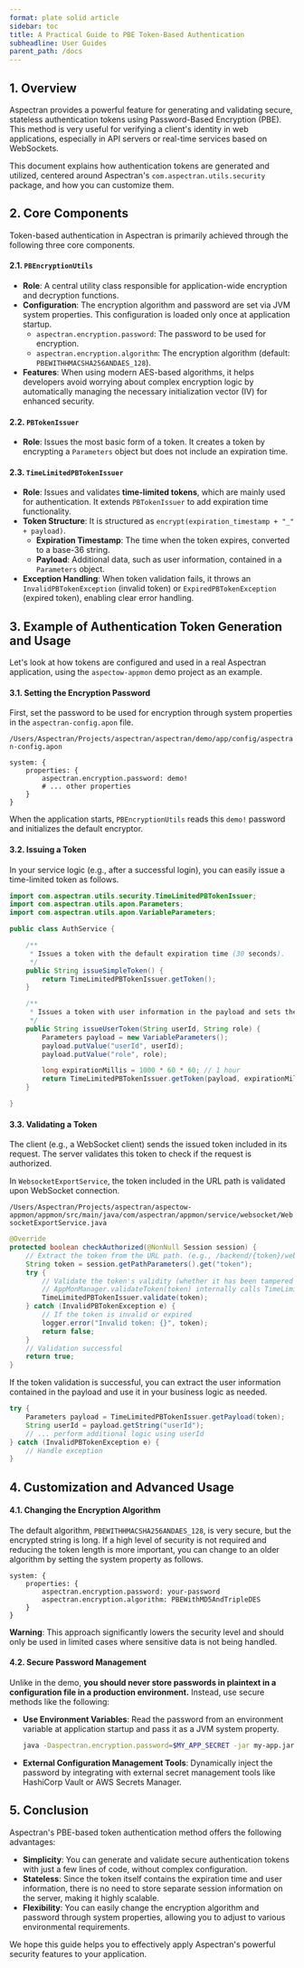 ```yaml
---
format: plate solid article
sidebar: toc
title: A Practical Guide to PBE Token-Based Authentication
subheadline: User Guides
parent_path: /docs
---
```


## 1. Overview

Aspectran provides a powerful feature for generating and validating secure, stateless authentication tokens using Password-Based Encryption (PBE). This method is very useful for verifying a client's identity in web applications, especially in API servers or real-time services based on WebSockets.

This document explains how authentication tokens are generated and utilized, centered around Aspectran's `com.aspectran.utils.security` package, and how you can customize them.

## 2. Core Components

Token-based authentication in Aspectran is primarily achieved through the following three core components.

#### 2.1. `PBEncryptionUtils`

- **Role**: A central utility class responsible for application-wide encryption and decryption functions.
- **Configuration**: The encryption algorithm and password are set via JVM system properties. This configuration is loaded only once at application startup.
    - `aspectran.encryption.password`: The password to be used for encryption.
    - `aspectran.encryption.algorithm`: The encryption algorithm (default: `PBEWITHHMACSHA256ANDAES_128`).
- **Features**: When using modern AES-based algorithms, it helps developers avoid worrying about complex encryption logic by automatically managing the necessary initialization vector (IV) for enhanced security.

#### 2.2. `PBTokenIssuer`

- **Role**: Issues the most basic form of a token. It creates a token by encrypting a `Parameters` object but does not include an expiration time.

#### 2.3. `TimeLimitedPBTokenIssuer`

- **Role**: Issues and validates **time-limited tokens**, which are mainly used for authentication. It extends `PBTokenIssuer` to add expiration time functionality.
- **Token Structure**: It is structured as `encrypt(expiration_timestamp + "_" + payload)`.
    - **Expiration Timestamp**: The time when the token expires, converted to a base-36 string.
    - **Payload**: Additional data, such as user information, contained in a `Parameters` object.
- **Exception Handling**: When token validation fails, it throws an `InvalidPBTokenException` (invalid token) or `ExpiredPBTokenException` (expired token), enabling clear error handling.

## 3. Example of Authentication Token Generation and Usage

Let's look at how tokens are configured and used in a real Aspectran application, using the `aspectow-appmon` demo project as an example.

#### 3.1. Setting the Encryption Password

First, set the password to be used for encryption through system properties in the `aspectran-config.apon` file.

`/Users/Aspectran/Projects/aspectran/aspectran/demo/app/config/aspectran-config.apon`
```apon
system: {
    properties: {
        aspectran.encryption.password: demo!
        # ... other properties
    }
}
```

When the application starts, `PBEncryptionUtils` reads this `demo!` password and initializes the default encryptor.

#### 3.2. Issuing a Token

In your service logic (e.g., after a successful login), you can easily issue a time-limited token as follows.

```java
import com.aspectran.utils.security.TimeLimitedPBTokenIssuer;
import com.aspectran.utils.apon.Parameters;
import com.aspectran.utils.apon.VariableParameters;

public class AuthService {

    /**
     * Issues a token with the default expiration time (30 seconds).
     */
    public String issueSimpleToken() {
        return TimeLimitedPBTokenIssuer.getToken();
    }

    /**
     * Issues a token with user information in the payload and sets the expiration time to 1 hour.
     */
    public String issueUserToken(String userId, String role) {
        Parameters payload = new VariableParameters();
        payload.putValue("userId", userId);
        payload.putValue("role", role);

        long expirationMillis = 1000 * 60 * 60; // 1 hour
        return TimeLimitedPBTokenIssuer.getToken(payload, expirationMillis);
    }

}
```

#### 3.3. Validating a Token

The client (e.g., a WebSocket client) sends the issued token included in its request. The server validates this token to check if the request is authorized.

In `WebsocketExportService`, the token included in the URL path is validated upon WebSocket connection.

`/Users/Aspectran/Projects/aspectran/aspectow-appmon/appmon/src/main/java/com/aspectran/appmon/service/websocket/WebsocketExportService.java`
```java
@Override
protected boolean checkAuthorized(@NonNull Session session) {
    // Extract the token from the URL path. (e.g., /backend/{token}/websocket)
    String token = session.getPathParameters().get("token");
    try {
        // Validate the token's validity (whether it has been tampered with) and expiration time at once.
        // AppMonManager.validateToken(token) internally calls TimeLimitedPBTokenIssuer.validate(token).
        TimeLimitedPBTokenIssuer.validate(token);
    } catch (InvalidPBTokenException e) {
        // If the token is invalid or expired
        logger.error("Invalid token: {}", token);
        return false;
    }
    // Validation successful
    return true;
}
```

If the token validation is successful, you can extract the user information contained in the payload and use it in your business logic as needed.

```java
try {
    Parameters payload = TimeLimitedPBTokenIssuer.getPayload(token);
    String userId = payload.getString("userId");
    // ... perform additional logic using userId
} catch (InvalidPBTokenException e) {
    // Handle exception
}
```

## 4. Customization and Advanced Usage

#### 4.1. Changing the Encryption Algorithm

The default algorithm, `PBEWITHHMACSHA256ANDAES_128`, is very secure, but the encrypted string is long. If a high level of security is not required and reducing the token length is more important, you can change to an older algorithm by setting the system property as follows.

```apon
system: {
    properties: {
        aspectran.encryption.password: your-password
        aspectran.encryption.algorithm: PBEWithMD5AndTripleDES
    }
}
```

**Warning**: This approach significantly lowers the security level and should only be used in limited cases where sensitive data is not being handled.

#### 4.2. Secure Password Management

Unlike in the demo, **you should never store passwords in plaintext in a configuration file in a production environment.** Instead, use secure methods like the following:

- **Use Environment Variables**: Read the password from an environment variable at application startup and pass it as a JVM system property.

    ```sh
    java -Daspectran.encryption.password=$MY_APP_SECRET -jar my-app.jar
    ```

- **External Configuration Management Tools**: Dynamically inject the password by integrating with external secret management tools like HashiCorp Vault or AWS Secrets Manager.

## 5. Conclusion

Aspectran's PBE-based token authentication method offers the following advantages:

- **Simplicity**: You can generate and validate secure authentication tokens with just a few lines of code, without complex configuration.
- **Stateless**: Since the token itself contains the expiration time and user information, there is no need to store separate session information on the server, making it highly scalable.
- **Flexibility**: You can easily change the encryption algorithm and password through system properties, allowing you to adjust to various environmental requirements.

We hope this guide helps you to effectively apply Aspectran's powerful security features to your application.
